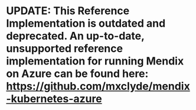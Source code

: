 # UPDATE: This Reference Implementation is outdated and deprecated. An up-to-date, unsupported reference implementation for running Mendix on Azure can be found here: https://github.com/mxclyde/mendix-kubernetes-azure 
